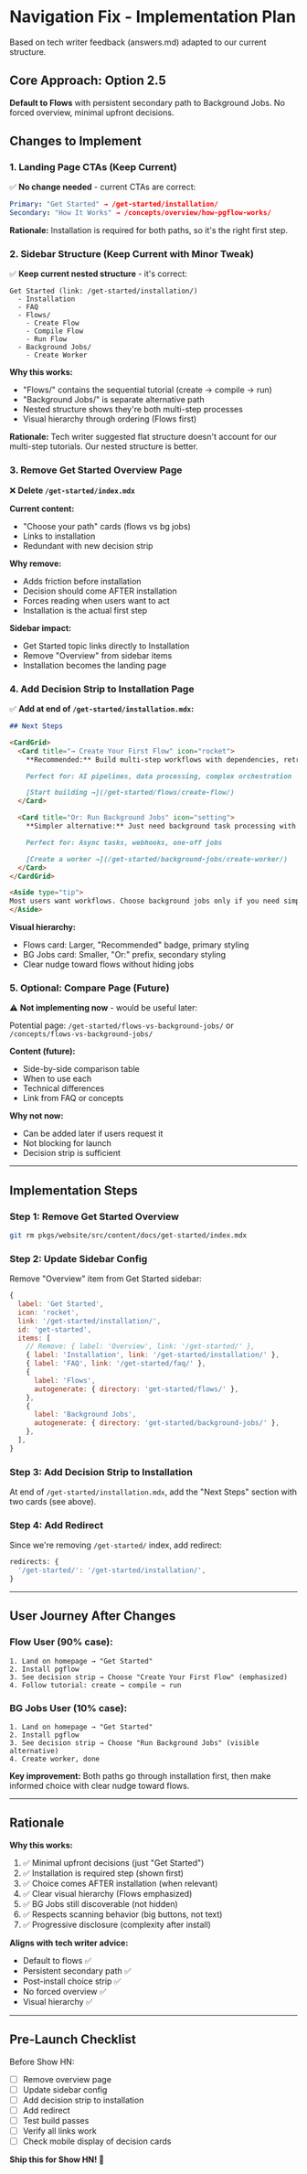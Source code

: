 # Navigation Fix - Implementation Plan

Based on tech writer feedback (answers.md) adapted to our current structure.

## Core Approach: Option 2.5

**Default to Flows** with persistent secondary path to Background Jobs. No forced overview, minimal upfront decisions.

## Changes to Implement

### 1. Landing Page CTAs (Keep Current)

✅ **No change needed** - current CTAs are correct:
```yaml
Primary: "Get Started" → /get-started/installation/
Secondary: "How It Works" → /concepts/overview/how-pgflow-works/
```

**Rationale:** Installation is required for both paths, so it's the right first step.

### 2. Sidebar Structure (Keep Current with Minor Tweak)

✅ **Keep current nested structure** - it's correct:
```
Get Started (link: /get-started/installation/)
  - Installation
  - FAQ
  - Flows/
    - Create Flow
    - Compile Flow
    - Run Flow
  - Background Jobs/
    - Create Worker
```

**Why this works:**
- "Flows/" contains the sequential tutorial (create → compile → run)
- "Background Jobs/" is separate alternative path
- Nested structure shows they're both multi-step processes
- Visual hierarchy through ordering (Flows first)

**Rationale:** Tech writer suggested flat structure doesn't account for our multi-step tutorials. Our nested structure is better.

### 3. Remove Get Started Overview Page

❌ **Delete `/get-started/index.mdx`**

**Current content:**
- "Choose your path" cards (flows vs bg jobs)
- Links to installation
- Redundant with new decision strip

**Why remove:**
- Adds friction before installation
- Decision should come AFTER installation
- Forces reading when users want to act
- Installation is the actual first step

**Sidebar impact:**
- Get Started topic links directly to Installation
- Remove "Overview" from sidebar items
- Installation becomes the landing page

### 4. Add Decision Strip to Installation Page

✅ **Add at end of `/get-started/installation.mdx`:**

```markdown
## Next Steps

<CardGrid>
  <Card title="→ Create Your First Flow" icon="rocket">
    **Recommended:** Build multi-step workflows with dependencies, retries, and full observability.

    Perfect for: AI pipelines, data processing, complex orchestration

    [Start building →](/get-started/flows/create-flow/)
  </Card>

  <Card title="Or: Run Background Jobs" icon="setting">
    **Simpler alternative:** Just need background task processing with retries?

    Perfect for: Async tasks, webhooks, one-off jobs

    [Create a worker →](/get-started/background-jobs/create-worker/)
  </Card>
</CardGrid>

<Aside type="tip">
Most users want workflows. Choose background jobs only if you need simple queue processing without orchestration.
</Aside>
```

**Visual hierarchy:**
- Flows card: Larger, "Recommended" badge, primary styling
- BG Jobs card: Smaller, "Or:" prefix, secondary styling
- Clear nudge toward flows without hiding jobs

### 5. Optional: Compare Page (Future)

⚠️ **Not implementing now** - would be useful later:

Potential page: `/get-started/flows-vs-background-jobs/` or `/concepts/flows-vs-background-jobs/`

**Content (future):**
- Side-by-side comparison table
- When to use each
- Technical differences
- Link from FAQ or concepts

**Why not now:**
- Can be added later if users request it
- Not blocking for launch
- Decision strip is sufficient

---

## Implementation Steps

### Step 1: Remove Get Started Overview
```bash
git rm pkgs/website/src/content/docs/get-started/index.mdx
```

### Step 2: Update Sidebar Config
Remove "Overview" item from Get Started sidebar:
```javascript
{
  label: 'Get Started',
  icon: 'rocket',
  link: '/get-started/installation/',
  id: 'get-started',
  items: [
    // Remove: { label: 'Overview', link: '/get-started/' },
    { label: 'Installation', link: '/get-started/installation/' },
    { label: 'FAQ', link: '/get-started/faq/' },
    {
      label: 'Flows',
      autogenerate: { directory: 'get-started/flows/' },
    },
    {
      label: 'Background Jobs',
      autogenerate: { directory: 'get-started/background-jobs/' },
    },
  ],
}
```

### Step 3: Add Decision Strip to Installation
At end of `/get-started/installation.mdx`, add the "Next Steps" section with two cards (see above).

### Step 4: Add Redirect
Since we're removing `/get-started/` index, add redirect:
```javascript
redirects: {
  '/get-started/': '/get-started/installation/',
}
```

---

## User Journey After Changes

### Flow User (90% case):
```
1. Land on homepage → "Get Started"
2. Install pgflow
3. See decision strip → Choose "Create Your First Flow" (emphasized)
4. Follow tutorial: create → compile → run
```

### BG Jobs User (10% case):
```
1. Land on homepage → "Get Started"
2. Install pgflow
3. See decision strip → Choose "Run Background Jobs" (visible alternative)
4. Create worker, done
```

**Key improvement:** Both paths go through installation first, then make informed choice with clear nudge toward flows.

---

## Rationale

**Why this works:**
1. ✅ Minimal upfront decisions (just "Get Started")
2. ✅ Installation is required step (shown first)
3. ✅ Choice comes AFTER installation (when relevant)
4. ✅ Clear visual hierarchy (Flows emphasized)
5. ✅ BG Jobs still discoverable (not hidden)
6. ✅ Respects scanning behavior (big buttons, not text)
7. ✅ Progressive disclosure (complexity after install)

**Aligns with tech writer advice:**
- Default to flows ✅
- Persistent secondary path ✅
- Post-install choice strip ✅
- No forced overview ✅
- Visual hierarchy ✅

---

## Pre-Launch Checklist

Before Show HN:
- [ ] Remove overview page
- [ ] Update sidebar config
- [ ] Add decision strip to installation
- [ ] Add redirect
- [ ] Test build passes
- [ ] Verify all links work
- [ ] Check mobile display of decision cards

**Ship this for Show HN! 🚀**
